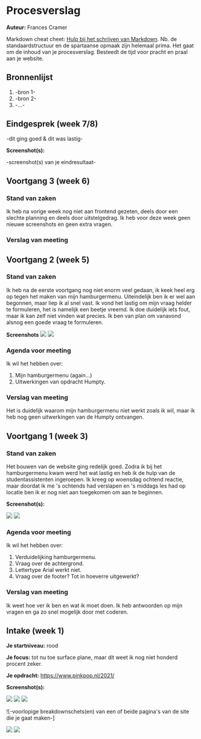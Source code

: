 # Procesverslag
**Auteur:** Frances Cramer

Markdown cheat cheet: [Hulp bij het schrijven van Markdown](https://github.com/adam-p/markdown-here/wiki/Markdown-Cheatsheet). Nb. de standaardstructuur en de spartaanse opmaak zijn helemaal prima. Het gaat om de inhoud van je procesverslag. Besteedt de tijd voor pracht en praal aan je website.



## Bronnenlijst
1. -bron 1-
2. -bron 2-
3. -...-



## Eindgesprek (week 7/8)

-dit ging goed & dit was lastig-

**Screenshot(s):**

-screenshot(s) van je eindresultaat-



## Voortgang 3 (week 6)

### Stand van zaken

Ik heb na vorige week nog niet aan frontend gezeten, deels door een slechte planning en deels door uitstelgedrag. Ik heb voor deze week geen nieuwe screenshots en geen extra vragen.

### Verslag van meeting



## Voortgang 2 (week 5)

### Stand van zaken

Ik heb na de eerste voortgang nog niet enorm veel gedaan, ik keek heel erg op tegen het maken van mijn hamburgermenu. Uiteindelijk ben ik er wel aan begonnen, maar liep ik al snel vast. Ik vond het lastig om mijn vraag helder te formuleren, het is namelijk een beetje vreemd. Ik doe duidelijk iets fout, maar ik kan zelf niet vinden wat precies. Ik ben van plan om vanavond alsnog een goede vraag te formuleren.

**Screenshots**
![](images/voortgang_week5_1.png)
![](images/voortgang_week5_2.png)

### Agenda voor meeting

Ik wil het hebben over:
1. Mijn hamburgermenu (again...)
2. Uitwerkingen van opdracht Humpty.

### Verslag van meeting
Het is duidelijk waarom mijn hamburgermenu niet werkt zoals ik wil, maar ik heb nog geen uitwerkingen van de Humpty ontvangen.



## Voortgang 1 (week 3)

### Stand van zaken

Het bouwen van de website ging redelijk goed. Zodra ik bij het hamburgermenu kwam werd het wat lastig en heb ik de hulp van de studentassistenten ingeroepen. Ik kreeg op woensdag ochtend reactie, maar doordat ik me 's ochtends had verslapen en 's middags les had op locatie ben ik er nog niet aan toegekomen om aan te beginnen.

**Screenshot(s):**

![](images/voortgang_week3_1.png)
![](images/voortgang_week3_2.png)

### Agenda voor meeting

Ik wil het hebben over:
1. Verduidelijking hamburgermenu.
2. Vraag over de achtergrond.
3. Lettertype Arial werkt niet.
4. Vraag over de footer? Tot in hoeverre uitgewerkt?


### Verslag van meeting

Ik weet hoe ver ik ben en wat ik moet doen. Ik heb antwoorden op mijn vragen en ga zo snel mogelijk door met coderen.


## Intake (week 1)

**Je startniveau:** rood

**Je focus:** tot nu toe surface plane, maar dit weet ik nog niet honderd procent zeker.

**Je opdracht:** https://www.pinkpop.nl/2021/

**Screenshot(s):** 

![](images/homescherm_pinkpop.png)
![](images/line-up_pinkpop1.png)
![](images/line-up_pinkpop2.png)

![-voorlopige breakdownschets(en) van een of beide pagina's van de site die je gaat maken-]

![](images/breakdownschets_homescherm1.png)
![](images/breakdownschets_homescherm2.png)
